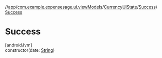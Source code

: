 //[app](../../../../index.md)/[com.example.expensesage.ui.viewModels](../../index.md)/[CurrencyUIState](../index.md)/[Success](index.md)/[Success](-success.md)

# Success

[androidJvm]\
constructor(date: [String](https://kotlinlang.org/api/latest/jvm/stdlib/kotlin/-string/index.html))
